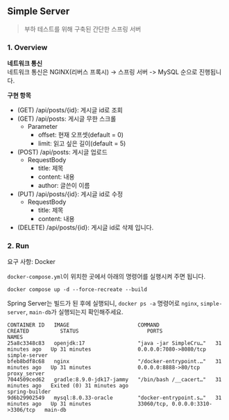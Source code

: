## Simple Server
> 부하 테스트를 위해 구축된 간단한 스프링 서버
### 1. Overview
**네트워크 통신**    
네트워크 통신은 NGINX(리버스 프록시) -> 스프링 서버 -> MySQL 순으로 진행됩니다.    

**구현 항목**
- (GET) /api/posts/{id}: 게시글 id로 조회
- (GET) /api/posts: 게시글 무한 스크롤
  - Parameter
    - offset: 현재 오프셋(default = 0)
    - limit: 읽고 싶은 길이(default = 5)
- (POST) /api/posts: 게시글 업로드
  - RequestBody
    - title: 제목
    - content: 내용
    - author: 글쓴이 이름
- (PUT) /api/posts/{id}: 게시글 id로 수정
  - RequestBody
    - title: 제목
    - content: 내용
- (DELETE) /api/posts/{id}: 게시글 id로 삭제 입니다.

### 2. Run
요구 사항: Docker

`docker-compose.yml`이 위치한 곳에서 아래의 명령어를 실행시켜 주면 됩니다.
```
docker compose up -d --force-recreate --build
```

Spring Server는 빌드가 된 후에 실행되니, `docker ps -a` 명령어로 `nginx`, `simple-server`, `main-db`가 실행되는지 확인해주세요.
```
CONTAINER ID   IMAGE                      COMMAND                   CREATED          STATUS                      PORTS                               NAMES
25a8c3348c83   openjdk:17                 "java -jar SimpleCru…"   31 minutes ago   Up 31 minutes               0.0.0.0:7080->8080/tcp              simple-server
bfeb8bdf8c68   nginx                      "/docker-entrypoint.…"   31 minutes ago   Up 31 minutes               0.0.0.0:8888->80/tcp                proxy_server
7044509ced62   gradle:8.9.0-jdk17-jammy   "/bin/bash /__cacert…"   31 minutes ago   Exited (0) 31 minutes ago                                       spring-builder
9d6b29902549   mysql:8.0.33-oracle        "docker-entrypoint.s…"   31 minutes ago   Up 31 minutes               33060/tcp, 0.0.0.0:3310->3306/tcp   main-db
```